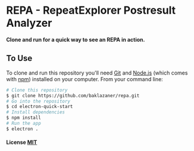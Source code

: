 # REPA - RepeatExplorer Postresult Analyzer

**Clone and run for a quick way to see an REPA in action.**

## To Use

To clone and run this repository you'll need [Git](https://git-scm.com) and [Node.js](https://nodejs.org/en/download/) (which comes with [npm](http://npmjs.com)) installed on your computer. From your command line:

```bash
# Clone this repository
$ git clone https://github.com/baklazaner/repa.git
# Go into the repository
$ cd electron-quick-start
# Install dependencies
$ npm install
# Run the app
$ electron . 
```

#### License [MIT](LICENSE.md)
